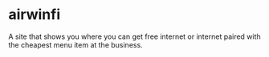# airwinfi
A site that shows you where you can get free internet or internet paired with the cheapest menu item at the business.
